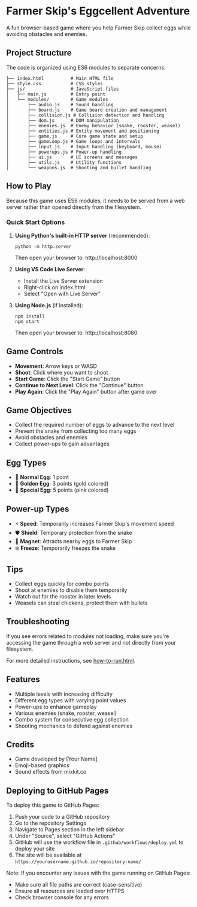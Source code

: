 # Farmer Skip's Eggcellent Adventure

A fun browser-based game where you help Farmer Skip collect eggs while avoiding obstacles and enemies.

## Project Structure

The code is organized using ES6 modules to separate concerns:

```
├── index.html          # Main HTML file
├── style.css           # CSS styles
├── js/                 # JavaScript files
│   ├── main.js         # Entry point
│   └── modules/        # Game modules
│       ├── audio.js    # Sound handling
│       ├── board.js    # Game board creation and management
│       ├── collision.js # Collision detection and handling
│       ├── dom.js      # DOM manipulation
│       ├── enemies.js  # Enemy behavior (snake, rooster, weasel)
│       ├── entities.js # Entity movement and positioning
│       ├── game.js     # Core game state and setup
│       ├── gameLoop.js # Game loops and intervals
│       ├── input.js    # Input handling (keyboard, mouse)
│       ├── powerups.js # Power-up handling
│       ├── ui.js       # UI screens and messages
│       ├── utils.js    # Utility functions
│       └── weapons.js  # Shooting and bullet handling
```

## How to Play

Because this game uses ES6 modules, it needs to be served from a web server rather than opened directly from the filesystem.

### Quick Start Options

1. **Using Python's built-in HTTP server** (recommended):
   ```
   python -m http.server
   ```
   Then open your browser to: http://localhost:8000

2. **Using VS Code Live Server**:
   - Install the Live Server extension
   - Right-click on index.html
   - Select "Open with Live Server"

3. **Using Node.js** (if installed):
   ```
   npm install
   npm start
   ```
   Then open your browser to: http://localhost:8080

## Game Controls

- **Movement**: Arrow keys or WASD
- **Shoot**: Click where you want to shoot
- **Start Game**: Click the "Start Game" button
- **Continue to Next Level**: Click the "Continue" button
- **Play Again**: Click the "Play Again" button after game over

## Game Objectives

- Collect the required number of eggs to advance to the next level
- Prevent the snake from collecting too many eggs
- Avoid obstacles and enemies
- Collect power-ups to gain advantages

## Egg Types

- 🥚 **Normal Egg**: 1 point
- 🥚 **Golden Egg**: 3 points (gold colored)
- 🥚 **Special Egg**: 5 points (pink colored)

## Power-up Types

- ⚡ **Speed**: Temporarily increases Farmer Skip's movement speed
- 🛡️ **Shield**: Temporary protection from the snake
- 🧲 **Magnet**: Attracts nearby eggs to Farmer Skip
- ❄️ **Freeze**: Temporarily freezes the snake

## Tips

- Collect eggs quickly for combo points
- Shoot at enemies to disable them temporarily
- Watch out for the rooster in later levels
- Weasels can steal chickens, protect them with bullets

## Troubleshooting

If you see errors related to modules not loading, make sure you're accessing the game through a web server and not directly from your filesystem.

For more detailed instructions, see [how-to-run.html](how-to-run.html).

## Features

- Multiple levels with increasing difficulty
- Different egg types with varying point values
- Power-ups to enhance gameplay
- Various enemies (snake, rooster, weasel)
- Combo system for consecutive egg collection
- Shooting mechanics to defend against enemies

## Credits

- Game developed by [Your Name]
- Emoji-based graphics
- Sound effects from mixkit.co 

## Deploying to GitHub Pages

To deploy this game to GitHub Pages:

1. Push your code to a GitHub repository
2. Go to the repository Settings
3. Navigate to Pages section in the left sidebar
4. Under "Source", select "GitHub Actions"
5. GitHub will use the workflow file in `.github/workflows/deploy.yml` to deploy your site
6. The site will be available at `https://yourusername.github.io/repository-name/`

Note: If you encounter any issues with the game running on GitHub Pages:
- Make sure all file paths are correct (case-sensitive)
- Ensure all resources are loaded over HTTPS
- Check browser console for any errors 